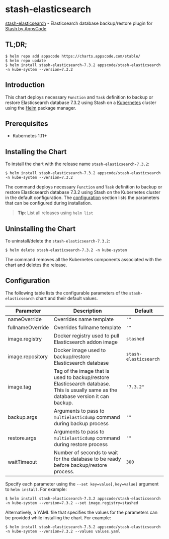 # stash-elasticsearch

[stash-elasticsearch](https://github.com/stashed/elasticsearch) - Elasticsearch database backup/restore plugin for [Stash by AppsCode](https://stash.run)

## TL;DR;

```console
$ helm repo add appscode https://charts.appscode.com/stable/
$ helm repo update
$ helm install stash-elasticsearch-7.3.2 appscode/stash-elasticsearch -n kube-system --version=7.3.2
```

## Introduction

This chart deploys necessary `Function` and `Task` definition to backup or restore Elasticsearch database 7.3.2 using Stash on a [Kubernetes](http://kubernetes.io) cluster using the [Helm](https://helm.sh) package manager.

## Prerequisites

- Kubernetes 1.11+

## Installing the Chart

To install the chart with the release name `stash-elasticsearch-7.3.2`:

```console
$ helm install stash-elasticsearch-7.3.2 appscode/stash-elasticsearch -n kube-system --version=7.3.2
```

The command deploys necessary `Function` and `Task` definition to backup or restore Elasticsearch database 7.3.2 using Stash on the Kubernetes cluster in the default configuration. The [configuration](#configuration) section lists the parameters that can be configured during installation.

> **Tip**: List all releases using `helm list`

## Uninstalling the Chart

To uninstall/delete the `stash-elasticsearch-7.3.2`:

```console
$ helm delete stash-elasticsearch-7.3.2 -n kube-system
```

The command removes all the Kubernetes components associated with the chart and deletes the release.

## Configuration

The following table lists the configurable parameters of the `stash-elasticsearch` chart and their default values.

|    Parameter     |                                                             Description                                                             |        Default        |
|------------------|-------------------------------------------------------------------------------------------------------------------------------------|-----------------------|
| nameOverride     | Overrides name template                                                                                                             | `""`                  |
| fullnameOverride | Overrides fullname template                                                                                                         | `""`                  |
| image.registry   | Docker registry used to pull Elasticsearch addon image                                                                              | `stashed`             |
| image.repository | Docker image used to backup/restore Elasticsearch database                                                                          | `stash-elasticsearch` |
| image.tag        | Tag of the image that is used to backup/restore Elasticsearch database. This is usually same as the database version it can backup. | `"7.3.2"`             |
| backup.args      | Arguments to pass to `multielasticdump` command  during backup process                                                              | `""`                  |
| restore.args     | Arguments to pass to `multielasticdump` command during restore process                                                              | `""`                  |
| waitTimeout      | Number of seconds to wait for the database to be ready before backup/restore process.                                               | `300`                 |


Specify each parameter using the `--set key=value[,key=value]` argument to `helm install`. For example:

```console
$ helm install stash-elasticsearch-7.3.2 appscode/stash-elasticsearch -n kube-system --version=7.3.2 --set image.registry=stashed
```

Alternatively, a YAML file that specifies the values for the parameters can be provided while
installing the chart. For example:

```console
$ helm install stash-elasticsearch-7.3.2 appscode/stash-elasticsearch -n kube-system --version=7.3.2 --values values.yaml
```

